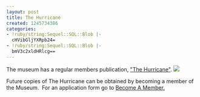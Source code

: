 ```yaml
---
layout: post
title: The Hurricane
created: 1245734386
categories:
- !ruby/string:Sequel::SQL::Blob |-
  cHVibGljYXRpb24=
- !ruby/string:Sequel::SQL::Blob |-
  bmV3c2xldHRlcg==
---
```

<p>The museum has a regular members publication, <a href="/pdfs/the%20hurricane.pdf">&quot;The Hurricane&quot;</a>. <img src="{{ site.JB.BASE_PATH }}/images/pdficon_small.gif"></p><p>  Future copies of The Hurricane can be obtained by becoming a member of the Museum.&nbsp; For an application form go to <a href="/content/application-form-north-weald-airfield-association">Become A Member.</a></p><p>&nbsp;</p><p>&nbsp;</p>

